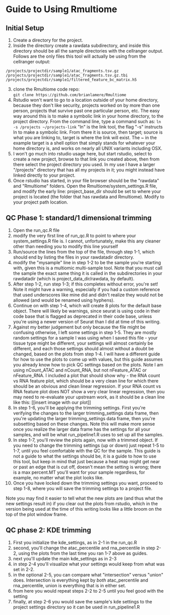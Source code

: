 # Guide to Using Rmultiome
## Initial Setup
1. Create a directory for the project.
2. Inside the directory create a rawdata subdirectory, and inside this directory should be all the sample directories with the cellranger output. Follows are the only files this tool will actually be using from the cellranger output:
```
/projects/projectdir/sample1/atac_fragments.tsv.gz
/projects/projectdir/sample1/atac_fragments.tsv.gz.tbi
/projects/projectdir/sample1/filtered_feature_bc_matrix.h5
```
3. clone the Rmultiome code repo:  
`git clone https://github.com/brianlamere/Rmultiome`
4. Rstudio won't want to go to a location outside of your home directory, because they don't like security, projects worked on by more than one person, projects that survive past one particular person, etc.  The easy way around this is to make a symbolic link in your home directory, to the project directory.  From the command line, type a command such as:
`ln -s /projects ~/projects-link`
"ln" is the link tool, the flag "-s" instructs ln to make a symbolic link.  From there it is source, then target; source is what you are linking to, target is where the link will exist.  The ~ in the example target is a shell option that simply stands for whatever your home directory is, and works on nearly all UNIX variants including OSX.
5. I won't go much into rstudio usage here, but start rstudio, select to create a new project, browse to that link you created above, then from there select the project directory you used.  In my use I have a larger "/projects" directory that has all my projects in it; you might instead have linked directly to your project.
6. Once rstudio has started, in your file browser should be the "rawdata" and "Rmultiome" folders.  Open the Rmultiome/system_settings.R file, and modify the early line:  project_base_dir should be set to where your project is located (the folder that has rawdata and Rmultiome).  Modify to your project path location.

## QC Phase 1: standard/1 dimensional trimming
1. Open the run_qc.R file
2. modify the very first line of run_qc.R to point to where your system_settings.R file is.  I cannot, unfortunately, make this any cleaner other than needing you to modify this line yourself
3. Run/source the lines from the top of the file, through step 1-1, which should end by listing the files in your rawdatadir directory.
4. modify the "mysample" line in step 1-2 to be the sample you're starting with, given this is a multiomic multi-sample tool.  Note that you must call the sample the exact same thing it is called in the subdirectories in your rawdatadir (which is project_data_dir/rawdata, by default).
5.  After step 1-2, run step 1-3; if this completes without error, you're set!  Note it might have a warning, especially if you had a custom reference that used underscores like mine did and didn't realize they would not be allowed (and would be renamed using hyphens).
6.  Continue on with step 1-4, which will create 8 plots for the default base object.  There will likely be warnings, since seurat is using code in their code base that is flagged as deprecated in their code base, unless you're using a newer version of Seurat than I did at time of this writing.
7.  Against my better judgement but only because the file might be confusing otherwise, I left some settings in step 1-5.  They are mostly random settings for a sample I was using when I saved this file - your tissue type might be different, your settings will almost certainly be different, and each those settings should almost without a doubt be changed, based on the plots from step 1-4.  I will have a different guide for how to use the plots to come up with values, but this guide assumes you already know how to pick QC settings based on the plots. Note I am using nCount_ATAC and nCount_RNA, but not nFeature_ATAC or nFeature_RNA.  I included a plot that should show why - the RNA count vs RNA feature plot, which should be a very clean line for which there should be an obvious and clean linear regression.  If your RNA count vs RNA feature plot does NOT show a very clear linear regression, then you may need to re-evaluate your upstream work, as it should be a clean line like this:  [[insert image with our plot]]
8.  In step 1-6, you'll be applying the trimming settings.  First you're verifying the changes to the larger trimming_settings data frame, then you're updating the larger trimming_settings data frame, then you're subsetting based on these changes.  Note this will make more sense once you realize the larger data frame has the settings for all your samples, and will be what run_pipeline1.R uses to set up all the samples.
9. In step 1-7, you'll review the plots again, now with a trimmed object.  If you need to change the trimming settings (up or down) just repeat 1-5 to 1-7, until you feel comfortable with the QC for the sample.  This guide is not a guide to what the settings should be, it is a guide to how to use this tool, but keep in mind that just because a heat map might get near or past an edge that is cut off, doesn't mean the setting is wrong; there is a max percent.MT you'll want for your sample regardless, for example, no matter what the plot looks like.
10. Once you have locked down the trimming settings you want, proceed to step 1-8, where you will save the trimming settings to a project file.

Note you may find it easier to tell what the new plots are (and thus what the new settings result in) if you clear out the plots from rstudio, which in the version being used at the time of this writing looks like a little broom on the top of the plot window frame.

## QC phase 2: KDE trimming
1. First you initialize the kde_settings, as in 2-1 in the run_qc.R
2. second, you'll change the atac_percentile and rna_percentile in step 2-2, using the plots from the last time you ran 1-7 above as guides.
3. next you'll update the main kde_settings as in 2-3
4. in step 2-4 you'll visualize what your settings would keep from what was set in 2-2.
5. in the optional 2-5, you can compare what "intersection" versus "union" does.  Intersection is everything kept by *both* atac_percentile and rna_percentile, union is everything that is in either set.
6. from here you would repeat steps 2-2 to 2-5 until you feel good with the setting
7. finally, at step 2-6 you would save the sample's kde settings to the project settings directory so it can be used in run_pipeline1.R
